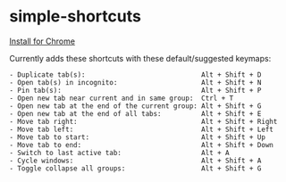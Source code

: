 # simple-shortcuts

[Install for Chrome](https://chromewebstore.google.com/detail/simple-shortcuts/ahocokogjkjpkdjaobcjjdnmmlhpcapn)

Currently adds these shortcuts with these default/suggested keymaps:
```text
- Duplicate tab(s):                             Alt + Shift + D
- Open tab(s) in incognito:                     Alt + Shift + N
- Pin tab(s):                                   Alt + Shift + P
- Open new tab near current and in same group:  Ctrl + T
- Open new tab at the end of the current group: Alt + Shift + G
- Open new tab at the end of all tabs:          Alt + Shift + E
- Move tab right:                               Alt + Shift + Right
- Move tab left:                                Alt + Shift + Left
- Move tab to start:                            Alt + Shift + Up
- Move tab to end:                              Alt + Shift + Down
- Switch to last active tab:                    Alt + A
- Cycle windows:                                Alt + Shift + A
- Toggle collapse all groups:                   Alt + Shift + G
```
